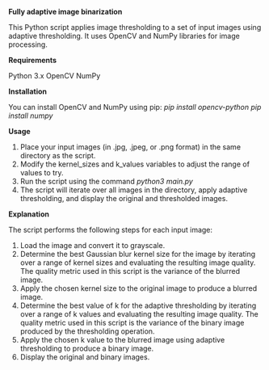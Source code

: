____Fully adaptive image binarization____

This Python script applies image thresholding to a set of input images using adaptive thresholding. It uses OpenCV and NumPy libraries for image processing.

____Requirements____

Python 3.x
OpenCV
NumPy

____Installation____

You can install OpenCV and NumPy using pip:
_pip install opencv-python_
_pip install numpy_


____Usage____

1. Place your input images (in .jpg, .jpeg, or .png format) in the same directory as the script.
2. Modify the kernel_sizes and k_values variables to adjust the range of values to try.
3. Run the script using the command _python3 main.py_
4. The script will iterate over all images in the directory, apply adaptive thresholding, and display the original and thresholded images.

____Explanation____

The script performs the following steps for each input image:

1. Load the image and convert it to grayscale.
2. Determine the best Gaussian blur kernel size for the image by iterating over a range of kernel sizes and evaluating the resulting image quality. The quality metric used in this script is the variance of the blurred image.
3. Apply the chosen kernel size to the original image to produce a blurred image.
4. Determine the best value of k for the adaptive thresholding by iterating over a range of k values and evaluating the resulting image quality. The quality metric used in this script is the variance of the binary image produced by the thresholding operation.
5. Apply the chosen k value to the blurred image using adaptive thresholding to produce a binary image.
6. Display the original and binary images.
